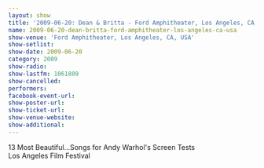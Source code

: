 ```yaml
---
layout: show
title: '2009-06-20: Dean & Britta - Ford Amphitheater, Los Angeles, CA, USA'
name: 2009-06-20-dean-britta-ford-amphitheater-los-angeles-ca-usa
show-venue: 'Ford Amphitheater, Los Angeles, CA, USA'
show-setlist: 
show-date: 2009-06-20
category: 2009
show-radio: 
show-lastfm: 1061809
show-cancelled: 
performers: 
facebook-event-url: 
show-poster-url: 
show-ticket-url: 
show-venue-website: 
show-additional: 
---
```


13 Most Beautiful...Songs for Andy Warhol\'s Screen Tests<br/>Los Angeles Film Festival